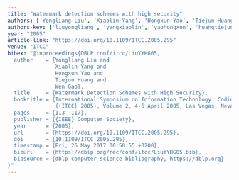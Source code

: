 ```yaml
---
title: "Watermark detection schemes with high security"
authors: ['Yongliang Liu', 'Xiaolin Yang', 'Hongxun Yao', 'Tiejun Huang', 'Wen Gao 0001']
authors-key: ['liuyongliang', 'yangxiaolin', 'yaohongxun', 'huangtiejun', 'gaowen']
year: "2005"
article-link: "https://doi.org/10.1109/ITCC.2005.295"
venue: "ITCC"
bibex: "@inproceedings{DBLP:conf/itcc/LiuYYHG05,
  author    = {Yongliang Liu and
               Xiaolin Yang and
               Hongxun Yao and
               Tiejun Huang and
               Wen Gao},
  title     = {Watermark Detection Schemes with High Security},
  booktitle = {International Symposium on Information Technology: Coding and Computing
               {(ITCC} 2005), Volume 2, 4-6 April 2005, Las Vegas, Nevada, {USA}},
  pages     = {113--117},
  publisher = {{IEEE} Computer Society},
  year      = {2005},
  url       = {https://doi.org/10.1109/ITCC.2005.295},
  doi       = {10.1109/ITCC.2005.295},
  timestamp = {Fri, 26 May 2017 00:50:55 +0200},
  biburl    = {https://dblp.org/rec/conf/itcc/LiuYYHG05.bib},
  bibsource = {dblp computer science bibliography, https://dblp.org}
}"
---
```

